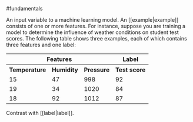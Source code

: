 #fundamentals

An input variable to a machine learning model. An [[example|example]]
consists of one or more features. For instance, suppose you are training a
model to determine the influence of weather conditions on student test scores.
The following table shows three examples, each of which contains
three features and one label:

<table>
  <tr><th colspan="3">Features</th> <th>Label</th></tr>
  <tr><th>Temperature</th> <th>Humidity</th> <th>Pressure</th>
      <th>Test score </th></tr>
  <tr><td>15</td> <td>47</td> <td>998</td> <td>92</td></tr>
  <tr><td>19</td> <td>34</td> <td>1020</td> <td>84</td></tr>
  <tr><td>18</td> <td>92</td> <td>1012</td> <td>87</td></tr>
</table>

Contrast with [[label|label]].

